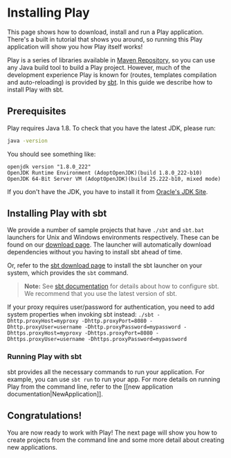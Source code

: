 <!--- Copyright (C) 2009-2019 Lightbend Inc. <https://www.lightbend.com> -->
# Installing Play

This page shows how to download, install and run a Play application.  There's a built in tutorial that shows you around, so running this Play application will show you how Play itself works!

Play is a series of libraries available in [Maven Repository](https://mvnrepository.com/artifact/com.typesafe.play), so you can use any Java build tool to build a Play project. However, much of the development experience Play is known for (routes, templates compilation and auto-reloading) is provided by [sbt](https://www.scala-sbt.org/). In this guide we describe how to install Play with sbt.

## Prerequisites

Play requires Java 1.8.  To check that you have the latest JDK, please run:

```bash
java -version
```

You should see something like:

```
openjdk version "1.8.0_222"
OpenJDK Runtime Environment (AdoptOpenJDK)(build 1.8.0_222-b10)
OpenJDK 64-Bit Server VM (AdoptOpenJDK)(build 25.222-b10, mixed mode)
```

If you don't have the JDK, you have to install it from [Oracle's JDK Site](https://www.oracle.com/technetwork/java/javase/downloads/index.html).

## Installing Play with sbt

We provide a number of sample projects that have `./sbt` and `sbt.bat` launchers for Unix and Windows environments respectively. These can be found on our [download page](https://playframework.com/download#examples). The launcher will automatically download dependencies without you having to install sbt ahead of time.

Or, refer to the [sbt download page](https://www.scala-sbt.org/download.html) to install the sbt launcher on your system, which provides the `sbt` command.

> **Note:** See [sbt documentation](https://www.scala-sbt.org/release/docs/Setup-Notes.html) for details about how to configure sbt. We recommend that you use the latest version of sbt.

If your proxy requires user/password for authentication, you need to add system properties when invoking sbt instead: `./sbt -Dhttp.proxyHost=myproxy -Dhttp.proxyPort=8080 -Dhttp.proxyUser=username -Dhttp.proxyPassword=mypassword -Dhttps.proxyHost=myproxy -Dhttps.proxyPort=8080 -Dhttps.proxyUser=username -Dhttps.proxyPassword=mypassword`

### Running Play with sbt

sbt provides all the necessary commands to run your application. For example, you can use `sbt run` to run your app. For more details on running Play from the command line, refer to the [[new application documentation|NewApplication]].

## Congratulations!

You are now ready to work with Play!  The next page will show you how to create projects from the command line and some more detail about creating new applications.
